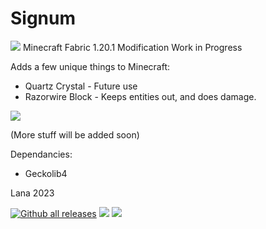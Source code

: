 
# Signum

![](https://images2.imgbox.com/67/f8/QLhBRMpX_o.png)
Minecraft Fabric 1.20.1 Modification
Work in Progress

Adds a few unique things to Minecraft:

- Quartz Crystal - Future use
- Razorwire Block - Keeps entities out, and does damage.


![](https://images2.imgbox.com/fa/3d/eirQN485_o.png)

(More stuff will be added soon)


Dependancies:
- Geckolib4



Lana
2023

[![Github all releases](https://img.shields.io/github/downloads/princessaylana/Signum-1.20/total.svg)](https://GitHub.com/princessaylana/Signum-1.20/releases/)
![](https://img.shields.io/github/license/princessaylana/Signum-1.20)
[![](https://img.shields.io/github/v/release/princessaylana/Signum-1.20)](https://GitHub.com/princessaylana/Signum-1.20releases/)




